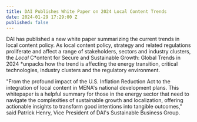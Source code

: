 ```yaml
---
title: DAI Publishes White Paper on 2024 Local Content Trends
date: 2024-01-29 17:29:00 Z
published: false
---
```


DAI has published a new white paper summarizing the current trends in local content policy. As local content policy, strategy and related regulations proliferate and affect a range of stakeholders, sectors and industry clusters, the *Local* C*ontent for Secure and Sustainable Growth: Global Trends in 2024 *unpacks how the trend is affecting the energy transition, critical technologies, industry clusters and the regulatory environment.

"From the profound impact of the U.S. Inflation Reduction Act to the integration of local content in MENA's national development plans. This whitepaper is a helpful summary for those in the energy sector that need to navigate the complexities of sustainable growth and localization, offering actionable insights to transform good intentions into tangible outcomes," said Patrick Henry, Vice President of DAI's Sustainable Business Group. 